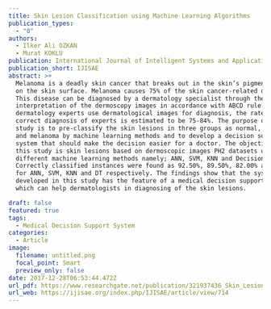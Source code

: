 ```yaml
---
title: Skin Lesion Classification using Machine Learning Algorithms
publication_types:
  - "0"
authors:
  - Ilker Ali OZKAN
  - Murat KOKLU
publication: International Journal of Intelligent Systems and Applications in Engineering
publication_short: IJISAE
abstract: >+
  Melanoma is a deadly skin cancer that breaks out in the skin’s pigment cells
  on the skin surface. Melanoma causes 75% of the skin cancer-related deaths.
  This disease can be diagnosed by a dermatology specialist through the
  interpretation of the dermoscopy images in accordance with ABCD rule. Even if
  dermatology experts use dermatological images for diagnosis, the rate of the
  correct diagnosis of experts is estimated to be 75-84%. The purpose of this
  study is to pre-classify the skin lesions in three groups as normal, abnormal
  and melanoma by machine learning methods and to develop a decision support
  system that should make the decision easier for a doctor. The objective of
  this study is skin lesions based on dermoscopic images PH2 datasets using 4
  different machine learning methods namely; ANN, SVM, KNN and Decision Tree.
  Correctly classified instances were found as 92.50%, 89.50%, 82.00% and 90.00%
  for ANN, SVM, KNN and DT respectively. The findings show that the system
  developed in this study has the feature of a medical decision support system
  which can help dermatologists in diagnosing of the skin lesions.

draft: false
featured: true
tags:
  - Medical Decision Support System
categories:
  - Article
image:
  filename: untitled.png
  focal_point: Smart
  preview_only: false
date: 2017-12-28T06:53:44.472Z
url_pdf: https://www.researchgate.net/publication/321937436_Skin_Lesion_Classification_using_Machine_Learning_Algorithms
url_web: https://ijisae.org/index.php/IJISAE/article/view/714
---
```

